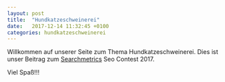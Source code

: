 ```yaml
---
layout: post
title:  "Hundkatzeschweinerei"
date:   2017-12-14 11:32:45 +0100
categories: hundkatzeschweinerei
---
```

Willkommen auf unserer Seite zum Thema Hundkatzeschweinerei. Dies ist unser Beitrag zum [Searchmetrics][searchmetrics] Seo Contest 2017.

Viel Spaß!!!

[searchmetrics]: https://searchmetrics.com